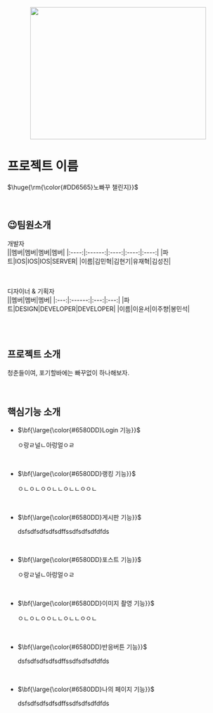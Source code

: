 <p align="center">
<img src="https://github.com/3rd-PARD-iOS-PART/iOS_JaeHyeokYoo/assets/103707692/e9e4b3b4-9da2-4d3b-bbc0-06b983509b52.JPG" height="300px" width="400px">


# 프로젝트 이름
<p>$\huge{\rm{\color{#DD6565}노빠꾸 챌린지}}$</p>
<br/>

## 😉팀원소개
개발자
<br/>
||멤버|멤버|멤버|멤버|
|:----:|:------:|:----:|:----:|:----:|
|파트|IOS|IOS|IOS|SERVER|
|이름|김민혁|김현기|유재혁|김성진|


<br/><br/>
디자이너 & 기획자
<br/>
||멤버|멤버|멤버|
|:---:|:------:|:---:|:---:|
|파트|DESIGN|DEVELOPER|DEVELOPER|
|이름|이윤서|이주향|봉민석|

<br/><br/>

## 프로젝트 소개
청춘들이여, 포기할바에는 빠꾸없이 하나해보자.
<br/><br/><br/>

## 핵심기능 소개
+ <p>$\bf{\large{\color{#6580DD}Login 기능}}$</p>
  ㅇ랑ㄹ널ㄴ아렁얼ㅇㄹ

<br/>
  
+ <p>$\bf{\large{\color{#6580DD}랭킹 기능}}$</p>
  ㅇㄴㅇㄴㅇㅇㄴㄴㅇㄴㄴㅇㅇㄴ

<br/>

+ <p>$\bf{\large{\color{#6580DD}게시판 기능}}$</p>
  dsfsdfsdfsdfsdffssdfsdfsdfdfds
  
<br/>

+ <p>$\bf{\large{\color{#6580DD}포스트 기능}}$</p>
  ㅇ랑ㄹ널ㄴ아렁얼ㅇㄹ

<br/>
  
+ <p>$\bf{\large{\color{#6580DD}이미지 촬영 기능}}$</p>
  ㅇㄴㅇㄴㅇㅇㄴㄴㅇㄴㄴㅇㅇㄴ

<br/>

+ <p>$\bf{\large{\color{#6580DD}반응버튼 기능}}$</p>
  dsfsdfsdfsdfsdffssdfsdfsdfdfds
  
<br/>

+ <p>$\bf{\large{\color{#6580DD}나의 페이지 기능}}$</p>
  dsfsdfsdfsdfsdffssdfsdfsdfdfds

<br/><br/><br/>


